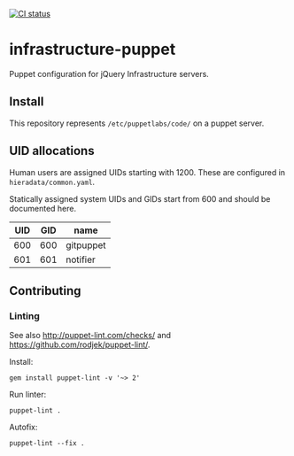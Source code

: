 [![CI status](https://github.com/jquery/infrastructure-puppet/actions/workflows/CI.yaml/badge.svg)](https://github.com/jquery/infrastructure-puppet/actions/workflows/CI.yaml)

# infrastructure-puppet

Puppet configuration for jQuery Infrastructure servers.

## Install

This repository represents `/etc/puppetlabs/code/` on a puppet server.

## UID allocations

Human users are assigned UIDs starting with 1200. These are configured in `hieradata/common.yaml`.

Statically assigned system UIDs and GIDs start from 600 and should be documented here.

| UID | GID | name |
|-----|-----|------|
| 600 | 600 | gitpuppet
| 601 | 601 | notifier

## Contributing

### Linting

See also <http://puppet-lint.com/checks/> and <https://github.com/rodjek/puppet-lint/>.

Install:
```
gem install puppet-lint -v '~> 2'
```

Run linter:
```
puppet-lint .
````

Autofix:
```
puppet-lint --fix .
```
